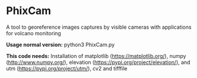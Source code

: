 # PhixCam
A tool to georeference images captures by visible cameras with applications for volcano monitoring

**Usage normal version:**
 python3 PhixCam.py

**This code needs:**
Installation of matplotlib (https://matplotlib.org/), numpy (http://www.numpy.org/), elevation (https://pypi.org/project/elevation/), and utm (https://pypi.org/project/utm/), cv2 and tifffile
